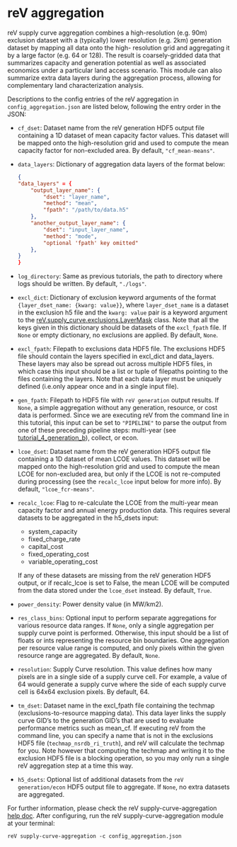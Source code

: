 reV aggregation
===
reV supply curve aggregation combines a high-resolution (e.g. 90m) exclusion dataset with a (typically) lower resolution (e.g. 2km) generation dataset by mapping all data onto the high- resolution grid and aggregating it by a large factor (e.g. 64 or 128). The result is coarsely-gridded data that summarizes capacity and generation potential as well as associated economics under a particular land access scenario. This module can also summarize extra data layers during the aggregation process, allowing for complementary land characterization analysis.

Descriptions to the config entries of the reV aggregation in `config_aggregation.json` are listed below, following the entry order in the JSON: 
- `cf_dset`: Dataset name from the reV generation HDF5 output file containing a 1D dataset of mean capacity factor values. This dataset will be mapped onto the high-resolution grid and used to compute the mean capacity factor for non-excluded area. By default, `"cf_mean-means"`.
- `data_layers`: Dictionary of aggregation data layers of the format below:
    ```json
    {
    "data_layers" = {
        "output_layer_name": {
            "dset": "layer_name",
            "method": "mean",
            "fpath": "/path/to/data.h5"
        },
        "another_output_layer_name": {
            "dset": "input_layer_name",
            "method": "mode",
            "optional 'fpath' key omitted"
        },
    }
    }
    ```
- `log_directory`: Same as previous tutorials, the path to directory where logs should be written. By default, `"./logs"`.
- `excl_dict`: Dictionary of exclusion keyword arguments of the format `{layer_dset_name: {kwarg: value}}`, where `layer_dset_name` is a dataset in the exclusion h5 file and the `kwarg: value` pair is a keyword argument to the [reV.supply_curve.exclusions.LayerMask](https://nrel.github.io/reV/_autosummary/reV.supply_curve.exclusions.LayerMask.html#reV.supply_curve.exclusions.LayerMask) class. Note that all the keys given in this dictionary should be datasets of the `excl_fpath` file. If `None` or empty dictionary, no exclusions are applied. By default, `None`.
- `excl_fpath`: Filepath to exclusions data HDF5 file. The exclusions HDF5 file should contain the layers specified in excl_dict and data_layers. These layers may also be spread out across multiple HDF5 files, in which case this input should be a list or tuple of filepaths pointing to the files containing the layers. Note that each data layer must be uniquely defined (i.e.only appear once and in a single input file).
- `gen_fpath`: Filepath to HDF5 file with `reV generation` output results. If `None`, a simple aggregation without any generation, resource, or cost data is performed. Since we are executing reV from the command line in this tutorial, this input can be set to `"PIPELINE"` to parse the output from one of these preceding pipeline steps: multi-year (see [tutorial_4_generation_b](../tutorial_4_generation_b/README.md)), collect, or econ.
- `lcoe_dset`: Dataset name from the reV generation HDF5 output file containing a 1D dataset of mean LCOE values. This dataset will be mapped onto the high-resolution grid and used to compute the mean LCOE for non-excluded area, but only if the LCOE is not re-computed during processing (see the `recalc_lcoe` input below for more info). By default, `"lcoe_fcr-means"`.
- `recalc_lcoe`: Flag to re-calculate the LCOE from the multi-year mean capacity factor and annual energy production data. This requires several datasets to be aggregated in the h5_dsets input:
    - system_capacity
    - fixed_charge_rate
    - capital_cost
    - fixed_operating_cost
    - variable_operating_cost
    
    If any of these datasets are missing from the reV generation HDF5 output, or if recalc_lcoe is set to False, the mean LCOE will be computed from the data stored under the `lcoe_dset` instead. By default, `True`.
- `power_density`: Power density value (in MW/km2).
- `res_class_bins`: Optional input to perform separate aggregations for various resource data ranges. If `None`, only a single aggregation per supply curve point is performed. Otherwise, this input should be a list of floats or ints representing the resource bin boundaries. One aggregation per resource value range is computed, and only pixels within the given resource range are aggregated. By default, `None`.
- `resolution`: Supply Curve resolution. This value defines how many pixels are in a single side of a supply curve cell. For example, a value of 64 would generate a supply curve where the side of each supply curve cell is 64x64 exclusion pixels. By default, 64.
- `tm_dset`: Dataset name in the excl_fpath file containing the techmap (exclusions-to-resource mapping data). This data layer links the supply curve GID’s to the generation GID’s that are used to evaluate performance metrics such as mean_cf. If executing reV from the command line, you can specify a name that is not in the exclusions HDF5 file (`techmap_nsrdb_ri_truth`), and reV will calculate the techmap for you. Note however that computing the techmap and writing it to the exclusion HDF5 file is a blocking operation, so you may only run a single reV aggregation step at a time this way.
- `h5_dsets`: Optional list of additional datasets from the `reV generation/econ` HDF5 output file to aggregate. If `None`, no extra datasets are aggregated.


For further information, please check the reV supply-curve-aggregation [help doc](https://nrel.github.io/reV/_cli/reV%20supply-curve-aggregation.html). After configuring, run the reV supply-curve-aggregation module at your terminal: 
```
reV supply-curve-aggregation -c config_aggregation.json
```
